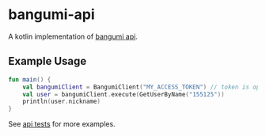 # bangumi-api

A kotlin implementation of [bangumi api](https://bangumi.github.io/api).

## Example Usage

```kotlin
fun main() {
    val bangumiClient = BangumiClient("MY_ACCESS_TOKEN") // token is optional for public API
    val user = bangumiClient.execute(GetUserByName("155125"))
    println(user.nickname)
}
```

See [api tests](src/test/kotlin/fun/fantasea/bangumiapi/api) for more examples.
